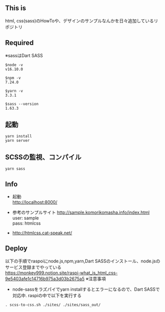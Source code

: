 
## This is

html, css(sass)のHowToや、デザインのサンプルなんかを日々追加しているリポジトリ

## Required

※sassはDart SASS

```
$node -v
v16.10.0  

$npm -v
7.24.0  

$yarn -v
3.3.1  

$sass --version
1.63.3
```

## 起動

```
yarn install
yarn server
```

## SCSSの監視、コンパイル

```
yarn sass
```

## Info

- 起動  
<http://localhost:8000/>

- 参考のサンプルサイト
<http://sample.komorikomasha.info/index.html>  
user: sample  
pass: htmlcss  

- <http://htmlcss.cat-speak.net/>

## Deploy

以下の手順でraspoiにnode.js,npm,yarn,Dart SASSのインストール、node.jsのサービス登録までやっている  
<https://monkey999.notion.site/raspi-what_is_html_css-9e5403afe1c14716b975a3d03b2675a5>
※注意事項  
- node-sassをラズパイでyarn installするとエラーになるので、Dart SASSで対応中. raspiの中で以下を実行する
```
. scss-to-css.sh ./sites/ ./sites/sass_out/
```
